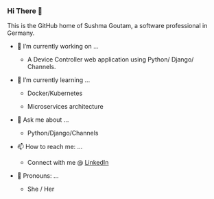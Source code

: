 ### Hi There 👋

This is the GitHub home of Sushma Goutam, a software professional in Germany.

- 🔭 I’m currently working on ...

     - A Device Controller web application using Python/ Django/ Channels. 

- 🌱 I’m currently learning ...
      
     - Docker/Kubernetes

     - Microservices architecture

- 💬 Ask me about ...

     - Python/Django/Channels

- 📫 How to reach me: ...

     - Connect with me @ [LinkedIn](https://www.linkedin.com/in/sushmagoutam/)

- 👩 Pronouns: ...

     - She / Her

<!--
**write2sushma/write2sushma** is a ✨ _special_ ✨ repository because its `README.md` (this file) appears on your GitHub profile.

Here are some ideas to get you started:

- 🔭 I’m currently working on ...
- 🌱 I’m currently learning ...
- 👯 I’m looking to collaborate on ...
- 🤔 I’m looking for help with ...
- 💬 Ask me about ...
- 📫 How to reach me: ...
- 😄 Pronouns: ...
- ⚡ Fun fact: ...
-->
